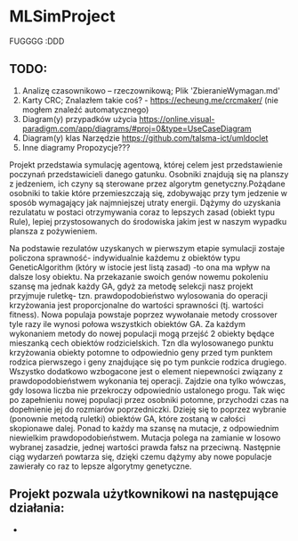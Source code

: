 # MLSimProject
FUGGGG :DDD

## TODO:
1. Analizę czasownikowo – rzeczownikową;
  Plik 'ZbieranieWymagan.md'
2. Karty CRC;
  Znalazłem takie coś? - https://echeung.me/crcmaker/ (nie mogłem znaleźć automatycznego)
3. Diagram(y) przypadków użycia
  https://online.visual-paradigm.com/app/diagrams/#proj=0&type=UseCaseDiagram
4. Diagram(y) klas
  Narzędzie https://github.com/talsma-ict/umldoclet
5. Inne diagramy
  Propozycje???


Projekt przedstawia symulację agentową, której celem jest przedstawienie poczynań przedstawicieli danego gatunku. Osobniki znajdują się na planszy z jedzeniem, ich czyny są sterowane przez algorytm genetyczny.Pożądane osobniki to takie które przemieszczają się, zdobywając przy tym jedzenie w sposób wymagający jak najmniejszej utraty energii. Dążymy do uzyskania rezulatatu w postaci otrzymywania coraz to lepszych zasad (obiekt typu Rule), lepiej przystosowanych do środowiska jakim jest w naszym wypadku plansza z pożywieniem.

Na podstawie rezulatów uzyskanych w pierwszym etapie symulacji zostaje policzona sprawność- indywidualnie każdemu z obiektów typu GeneticAlgorithm (który w istocie jest listą zasad) -to ona ma wpływ na dalsze losy obiektu. Na przekazanie swoich genów nowemu pokoleniu szansę ma jednak każdy GA, gdyż za metodę selekcji nasz projekt przyjmuje ruletkę- tzn. prawdopodobieństwo wylosowania do operacji krzyżowania jest proporcjonalne do wartości sprawności (tj. wartości fitness). Nowa populaja powstaje poprzez wywołanaie metody crossover tyle razy ile wynosi połowa wszystkich obiektów GA. Za każdym wykonaniem metody do nowej populacji mogą przejść 2 obiekty będące mieszanką cech obiektów rodzicielskich. Tzn dla wylosowanego punktu krzyżowania obiekty potomne to odpowiednio geny przed tym punktem rodzica pierwszego i geny znajdujące się po tym punkcie rodzica drugiego. Wszystko dodatkowo wzbogacone jest o element niepewności związany z prawdopodobieństwem wykonania tej operacji. Zajdzie ona tylko wówczas, gdy losowa liczba nie przekroczy odpowiednio ustalonego progu. Tak więc po zapełnieniu nowej populacji przez osobniki potomne, przychodzi czas na dopełnienie jej do rozmiarów poprzedniczki. Dzieję się to poprzez wybranie (ponownie metodą ruletki) obiektów GA, które zostaną w całości skopionawe dalej. Ponad to każdy ma szansę na mutacje, z odpowiednim niewielkim prawdopodobieństwem. Mutacja polega na zamianie w losowo wybranej zasadzie, jednej wartości prawda fałsz na przeciwną. Następnie ciąg wydarzeń powtarza się, dzięki czemu dążymy aby nowe populacje zawierały co raz to lepsze algorytmy genetyczne.

Projekt pozwala użytkownikowi na następujące działania:
-
-
